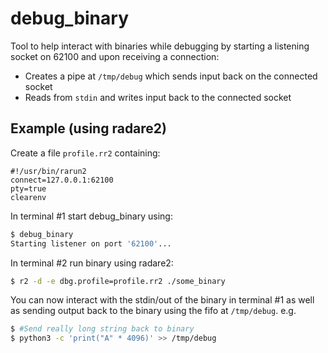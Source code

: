 
# debug_binary

Tool to help interact with binaries while debugging by starting a listening socket on 62100 and upon receiving a connection:

* Creates a pipe at `/tmp/debug` which sends input back on the connected socket
* Reads from `stdin` and writes input back to the connected socket

## Example (using radare2)

Create a file `profile.rr2` containing:

```text
#!/usr/bin/rarun2
connect=127.0.0.1:62100
pty=true
clearenv
```

In terminal #1 start debug_binary using:

```bash
$ debug_binary
Starting listener on port '62100'...
```

In terminal #2 run binary using radare2:

```bash
$ r2 -d -e dbg.profile=profile.rr2 ./some_binary
```

You can now interact with the stdin/out of the binary in terminal #1 as well as sending output back to the binary using the fifo at `/tmp/debug`.
e.g.

```bash
$ #Send really long string back to binary
$ python3 -c 'print("A" * 4096)' >> /tmp/debug
```



